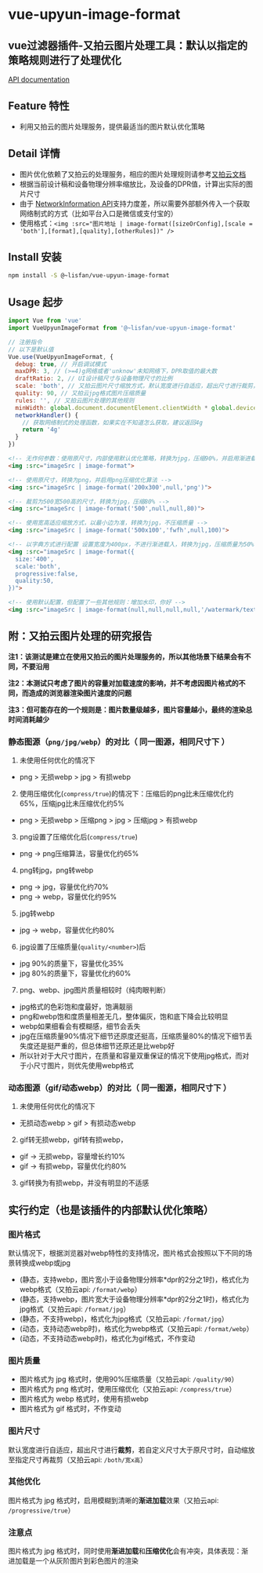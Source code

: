 # vue-upyun-image-format

## vue过滤器插件-又拍云图片处理工具：默认以指定的策略规则进行了处理优化

[API documentation](https://lisfan.github.io/vue-upyun-image-format/)

## Feature 特性

- 利用又拍云的图片处理服务，提供最适当的图片默认优化策略

## Detail 详情

- 图片优化依赖了又拍云的处理服务，相应的图片处理规则请参考[又拍云文档](http://docs.upyun.com/cloud/image/#webp)
- 根据当前设计稿和设备物理分辨率缩放比，及设备的DPR值，计算出实际的图片尺寸
- 由于 [NetworkInformation API](https://developer.mozilla.org/en-US/docs/Web/API/NetworkInformation)支持力度差，所以需要外部额外传入一个获取网络制式的方式（比如平台入口是微信或支付宝的）
- 使用格式：`<img :src="图片地址 | image-format([sizeOrConfig],[scale = 'both'],[format],[quality],[otherRules])" />`

## Install 安装

```bash
npm install -S @~lisfan/vue-upyun-image-format
```

## Usage 起步

```js
import Vue from 'vue'
import VueUpyunImageFormat from '@~lisfan/vue-upyun-image-format'

// 注册指令
// 以下是默认值
Vue.use(VueUpyunImageFormat, {
  debug: true, // 开启调试模式
  maxDPR: 3, // (>=4)g网络或者'unknow'未知网络下，DPR取值的最大数
  draftRatio: 2, // UI设计稿尺寸与设备物理尺寸的比例
  scale: 'both', // 又拍云图片尺寸缩放方式，默认宽度进行自适应，超出尺寸进行裁剪，若自定义尺寸大于原尺寸时，自动缩放至指定尺寸再裁剪
  quality: 90, // 又拍云jpg格式图片压缩质量
  rules: '', // 又拍云图片处理的其他规则
  minWidth: global.document.documentElement.clientWidth * global.devicePixelRatio / 2, //  默认值是(当前设备的物理分辨率 * 当前实际设备像素比的) 二分之一
  networkHandler() {
    // 获取网络制式的处理函数，如果实在不知道怎么获取，建议返回4g
    return '4g'
  }
})
```

```html
<!-- 无作何参数：使用原尺寸，内部使用默认优化策略，转换为jpg，压缩90%，并启用渐进载入 -->
<img :src="imageSrc | image-format">

<!-- 使用原尺寸，转换为png，并启用png压缩优化算法 -->
<img :src="imageSrc | image-format('200x300',null,'png')">

<!-- 裁剪为500宽500高的尺寸，转换为jpg，压缩80% -->
<img :src="imageSrc | image-format('500',null,null,80)">

<!-- 使用宽高适应缩放方式，以最小边为准，转换为jpg，不压缩质量 -->
<img :src="imageSrc | image-format('500x100','fwfh',null,100)">

<!-- 以字典方式进行配置 设置宽度为400px，不进行渐进载入，转换为jpg，压缩质量为50% -->
<img :src="imageSrc | image-format({
  size:'400',
  scale:'both',
  progressive:false,
  quality:50,
})">

<!-- 使用默认配置，但配置了一些其他规则：增加水印，你好 -->
<img :src="imageSrc | image-format(null,null,null,null,'/watermark/text/5L2g5aW977yB')">

```

## 附：又拍云图片处理的研究报告

**注1：该测试是建立在使用又拍云的图片处理服务的，所以其他场景下结果会有不同，不要沿用**

**注2：本测试只考虑了图片的容量对加载速度的影响，并不考虑因图片格式的不同，而造成的浏览器渲染图片速度的问题**

**注3：但可能存在的一个规则是：图片数量级越多，图片容量越小，最终的渲染总时间消耗越少**

### 静态图源（`png/jpg/webp`）的对比（ 同一图源，相同尺寸下 ）

1. 未使用任何优化的情况下
  - png > 无损webp > jpg > 有损webp
2. 使用压缩优化(`compress/true`)的情况下：压缩后的png比未压缩优化约65%，压缩jpg比未压缩优化约5%
  - png > 无损webp > 压缩png > jpg > 压缩jpg > 有损webp
3. png设置了压缩优化后(`compress/true`)
  - png -> png压缩算法，容量优化约65%
4. png转jpg，png转webp
  - png -> jpg，容量优化约70%
  - png -> webp，容量优化约95%
5. jpg转webp
  - jpg -> webp，容量优化约80%
6. jpg设置了压缩质量(`quality/<number>`)后
  - jpg 90%的质量下，容量优化35%
  - jpg 80%的质量下，容量优化约60%
7. png、webp、jpg图片质量相较时（纯肉眼判断）
  - jpg格式的色彩饱和度最好，饱满靓丽
  - png和webp饱和度质量相差无几，整体偏灰，饱和底下降会比较明显
  - webp如果细看会有模糊感，细节会丢失
  - jpg在压缩质量90%情况下细节还原度还挺高，压缩质量80%的情况下细节丢失度还是挺严重的，但总体细节还原还是比webp好
  - 所以针对于大尺寸图片，在质量和容量双重保证的情况下使用jpg格式，而对于小尺寸图片，则优先使用webp格式

### 动态图源（gif/动态webp）的对比（ 同一图源，相同尺寸下 ）

1. 未使用任何优化的情况下
  - 无损动态webp > gif > 有损动态webp
2. gif转无损webp，gif转有损webp，
  - gif -> 无损webp，容量增长约10%
  - gif -> 有损webp，容量优化约80%
3. gif转换为有损webp，并没有明显的不适感

## 实行约定（也是该插件的内部默认优化策略）

### 图片格式

默认情况下，根据浏览器对webp特性的支持情况，图片格式会按照以下不同的场景转换成webp或jpg

- (静态，支持webp，图片宽小于设备物理分辨率*dpr的2分之1时)，格式化为webp格式（又拍云api: `/format/webp`）
- (静态，支持webp，图片宽大于设备物理分辨率*dpr的2分之1时)，格式化为jpg格式（又拍云api: `/format/jpg`）
- (静态，不支持webp)，格式化为jpg格式（又拍云api: `/format/jpg`）
- (动态，支持动态webp时)，格式化为webp格式（又拍云api: `/format/webp`）
- (动态，不支持动态webp时)，格式化为gif格式，不作变动

### 图片质量

- 图片格式为 jpg 格式时，使用90%压缩质量（又拍云api: `/quality/90`）
- 图片格式为 png 格式时，使用压缩优化（又拍云api: `/compress/true`）
- 图片格式为 webp 格式时，使用有损webp
- 图片格式为 gif 格式时，不作变动

### 图片尺寸

默认宽度进行自适应，超出尺寸进行**裁剪**，若自定义尺寸大于原尺寸时，自动缩放至指定尺寸再裁剪（又拍云api: `/both/宽x高`）

### 其他优化

图片格式为 jpg 格式时，启用模糊到清晰的**渐进加载**效果（又拍云api: `/progressive/true`）

### 注意点

图片格式为 jpg 格式时，同时使用**渐进加载**和**压缩优化**会有冲突，具体表现：渐进加载是一个从灰阶图片到彩色图片的渲染
